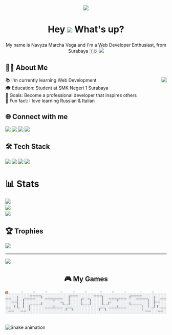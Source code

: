 <div align="center">
  <img height="150" src="https://media.giphy.com/media/M9gbBd9nbDrOTu1Mqx/giphy.gif"  />
</div>

###

<h1 align="center">Hey  <img src="https://emojis.slackmojis.com/emojis/images/1577305505/7373/hand_wave.gif?1577305505" width="50" /> What's up?</h1>

###

<p align="center">My name is Navyza Marcha Vega and I'm a Web Developer Enthusiast, from Surabaya 🇮🇩 <img src="https://flagcdn.com/w20/id.png" width="30"/> </p>

###

<h2 align="left">👩‍💻 About Me</h2>

<img align="right" height="150" src="https://i.imgflip.com/65efzo.gif"  />

<p align="left">
📚 I'm currently learning Web Development <br>
🎓 Education: Student at SMK Negeri 1 Surabaya <br>
🎯 Goals: Become a professional developer that inspires others <br>
🎲 Fun fact: I love learning Russian & Italian  
</p>

###

<h2 align="left">🌐 Connect with me</h2>
<div align="left">
  <a href="https://instagram.com/@dlovgs_" target="_blank">
    <img src="https://img.shields.io/static/v1?message=Instagram&logo=instagram&label=&color=E4405F&logoColor=white&labelColor=&style=for-the-badge" height="30" />
  </a>
  <a href="https://youtube.com/@nvyzamrchav" target="_blank">
    <img src="https://img.shields.io/static/v1?message=YouTube&logo=youtube&label=&color=FF0000&logoColor=white&labelColor=&style=for-the-badge" height="30" />
  </a>
  <a href="https://discord.com/users/@machatt44" target="_blank">
    <img src="https://img.shields.io/static/v1?message=Discord&logo=discord&label=&color=7289DA&logoColor=white&labelColor=&style=for-the-badge" height="30" />
  </a>
  <a href="mailto:machaat440@gmail.com" target="_blank">
    <img src="https://img.shields.io/static/v1?message=Gmail&logo=gmail&label=&color=D14836&logoColor=white&labelColor=&style=for-the-badge" height="30" />
  </a>
</div>

###

<h2 align="left">🛠 Tech Stack</h2>
<div align="left">
  <img src="https://cdn.jsdelivr.net/gh/devicons/devicon/icons/html5/html5-original.svg" height="40" />
  <img src="https://cdn.jsdelivr.net/gh/devicons/devicon/icons/css3/css3-original.svg" height="40" />
  <img src="https://cdn.jsdelivr.net/gh/devicons/devicon/icons/javascript/javascript-original.svg" height="40" />
  <img src="https://cdn.jsdelivr.net/gh/devicons/devicon/icons/python/python-original.svg" height="40" />
</div>

###

##                                                                                                  
# 📊 Stats
![](https://github-readme-stats.vercel.app/api?username=Machattt&theme=dracula&hide_border=false&include_all_commits=true&count_private=false)<br/>
![](https://nirzak-streak-stats.vercel.app/?user=Machattt&theme=dracula&hide_border=false)<br/>
![](https://github-readme-stats.vercel.app/api/top-langs/?username=Machattt&theme=dracula&hide_border=false&include_all_commits=true&count_private=false&layout=compact)

## 🏆 Trophies
![](https://github-profile-trophy.vercel.app/?username=Machattt&theme=dracula&no-frame=false&no-bg=false&margin-w=4)

---
[![](https://visitcount.itsvg.in/api?id=Machattt&icon=7&color=10)](https://visitcount.itsvg.in)

##

<h2 align="center">🎮 My Games</h2>
<picture>
  <source media="(prefers-color-scheme: dark)" srcset="https://raw.githubusercontent.com/Machattt/Machattt/output/pacman-contribution-graph-dark.svg">
  <source media="(prefers-color-scheme: light)" srcset="https://raw.githubusercontent.com/Machattt/Machattt/output/pacman-contribution-graph.svg">
  <img alt="pacman contribution graph" src="https://raw.githubusercontent.com/Machattt/Machattt/output/pacman-contribution-graph.svg">
</picture>

###

<img src="https://raw.githubusercontent.com/Machattt/Machattt/output/snake.svg" alt="Snake animation" />


###